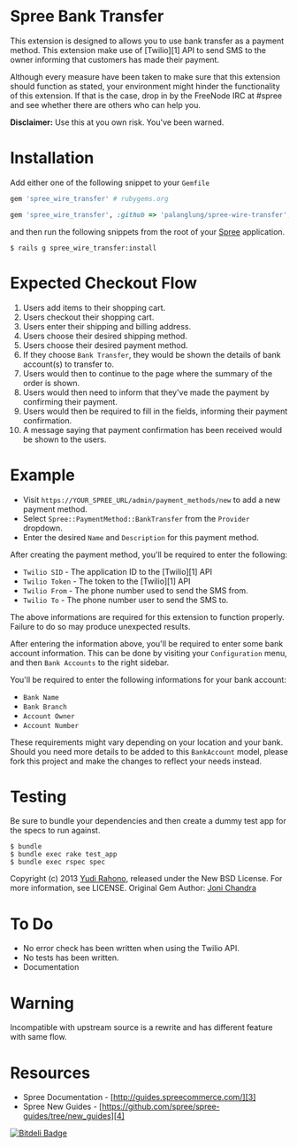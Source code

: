 Spree Bank Transfer
===================

This extension is designed to allows you to use bank transfer as a payment method. This extension make use of [Twilio][1] API to send SMS to the owner informing that customers has made their payment.

Although every measure have been taken to make sure that this extension should function as stated, your environment might hinder the functionality of this extension. If that is the case, drop in by the FreeNode IRC at #spree and see whether there are others who can help you.

__Disclaimer:__ Use this at you own risk. You've been warned.

Installation
============

Add either one of the following snippet to your `Gemfile`

``` ruby
gem 'spree_wire_transfer' # rubygems.org
```

``` ruby
gem 'spree_wire_transfer', :github => 'palanglung/spree-wire-transfer', :tag => 'v0.1.0' # github.com
```

and then run the following snippets from the root of your [Spree][2] application.

``` shell
$ rails g spree_wire_transfer:install
```

Expected Checkout Flow
======================

1. Users add items to their shopping cart.
2. Users checkout their shopping cart.
3. Users enter their shipping and billing address.
4. Users choose their desired shipping method.
5. Users choose their desired payment method.
6. If they choose `Bank Transfer`, they would be shown the details of bank account(s) to transfer to.
7. Users would then to continue to the page where the summary of the order is shown.
8. Users would then need to inform that they've made the payment by confirming their payment.
9. Users would then be required to fill in the fields, informing their payment confirmation.
10. A message saying that payment confirmation has been received would be shown to the users.

Example
=======

- Visit `https://YOUR_SPREE_URL/admin/payment_methods/new` to add a new payment method.
- Select `Spree::PaymentMethod::BankTransfer` from the `Provider` dropdown.
- Enter the desired `Name` and `Description` for this payment method.

After creating the payment method, you'll be required to enter the following:

- `Twilio SID` - The application ID to the [Twilio][1] API
- `Twilio Token` - The token to the [Twilio][1] API
- `Twilio From` - The phone number used to send the SMS from.
- `Twilio To` - The phone number user to send the SMS to.

The above informations are required for this extension to function properly. Failure to do so may produce unexpected results.

After entering the information above, you'll be required to enter some bank account information. This can be done by visiting your `Configuration` menu, and then `Bank Accounts` to the right sidebar.

You'll be required to enter the following informations for your bank account:

- `Bank Name`
- `Bank Branch`
- `Account Owner`
- `Account Number`

These requirements might vary depending on your location and your bank. Should you need more details to be added to this `BankAccount` model, please fork this project and make the changes to reflect your needs instead.

Testing
=======

Be sure to bundle your dependencies and then create a dummy test app for the specs to run against.

``` shell
$ bundle
$ bundle exec rake test_app
$ bundle exec rspec spec
```

Copyright (c) 2013 [Yudi Rahono](palanglung@gmail.com), released under the New BSD License. For more information, see LICENSE.
Original Gem Author: [Joni Chandra](joniliciously@gmail.com)

To Do
=====

- No error check has been written when using the Twilio API.
- No tests has been written.
- Documentation

Warning
=======

Incompatible with upstream source is a rewrite and has different feature with same flow.

Resources
=========

- Spree Documentation - [http://guides.spreecommerce.com/][3]
- Spree New Guides - [https://github.com/spree/spree-guides/tree/new_guides][4]

[2]: http://webchat.freenode.net/?channels=spree
[3]: http://guides.spreecommerce.com/
[4]: https://github.com/spree/spree-guides/tree/new_guides


[![Bitdeli Badge](https://d2weczhvl823v0.cloudfront.net/palanglung/spree_wire_transfer/trend.png)](https://bitdeli.com/free "Bitdeli Badge")

